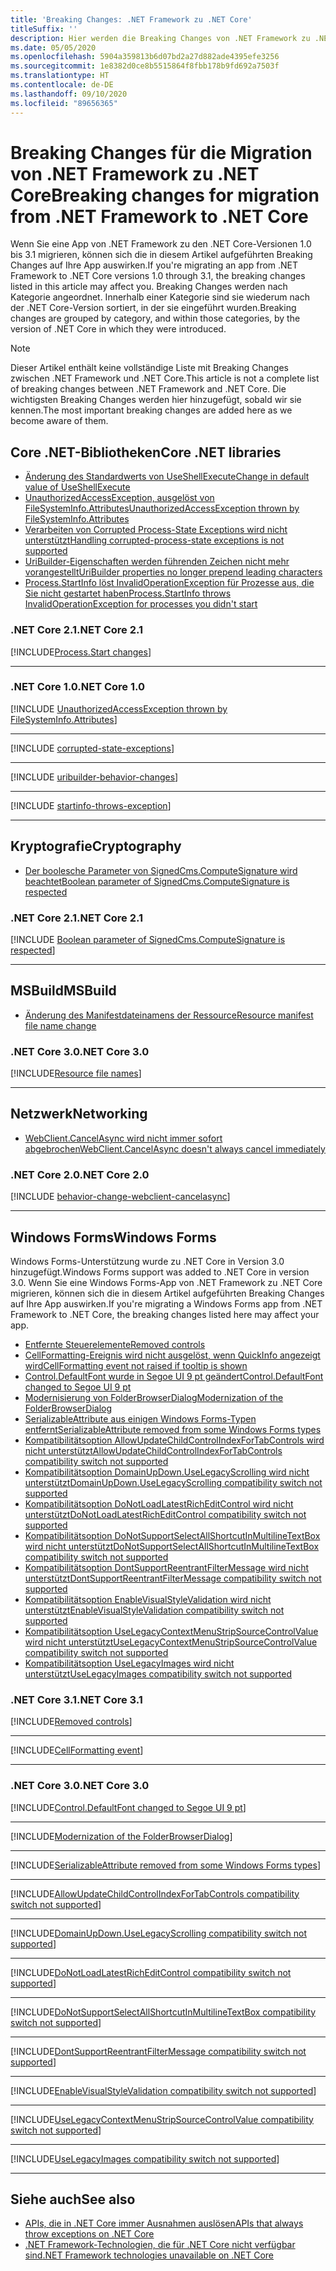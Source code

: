 ```yaml
---
title: 'Breaking Changes: .NET Framework zu .NET Core'
titleSuffix: ''
description: Hier werden die Breaking Changes von .NET Framework zu .NET Core 1.0 bis 3.1 aufgeführt.
ms.date: 05/05/2020
ms.openlocfilehash: 5904a359813b6d07bd2a27d882ade4395efe3256
ms.sourcegitcommit: 1e8382d0ce8b5515864f8fbb178b9fd692a7503f
ms.translationtype: HT
ms.contentlocale: de-DE
ms.lasthandoff: 09/10/2020
ms.locfileid: "89656365"
---
```

# <a name="breaking-changes-for-migration-from-net-framework-to-net-core"></a><span data-ttu-id="28c9b-103">Breaking Changes für die Migration von .NET Framework zu .NET Core</span><span class="sxs-lookup"><span data-stu-id="28c9b-103">Breaking changes for migration from .NET Framework to .NET Core</span></span>

<span data-ttu-id="28c9b-104">Wenn Sie eine App von .NET Framework zu den .NET Core-Versionen 1.0 bis 3.1 migrieren, können sich die in diesem Artikel aufgeführten Breaking Changes auf Ihre App auswirken.</span><span class="sxs-lookup"><span data-stu-id="28c9b-104">If you're migrating an app from .NET Framework to .NET Core versions 1.0 through 3.1, the breaking changes listed in this article may affect you.</span></span> <span data-ttu-id="28c9b-105">Breaking Changes werden nach Kategorie angeordnet. Innerhalb einer Kategorie sind sie wiederum nach der .NET Core-Version sortiert, in der sie eingeführt wurden.</span><span class="sxs-lookup"><span data-stu-id="28c9b-105">Breaking changes are grouped by category, and within those categories, by the version of .NET Core in which they were introduced.</span></span>

> [!NOTE]
> <span data-ttu-id="28c9b-106">Dieser Artikel enthält keine vollständige Liste mit Breaking Changes zwischen .NET Framework und .NET Core.</span><span class="sxs-lookup"><span data-stu-id="28c9b-106">This article is not a complete list of breaking changes between .NET Framework and .NET Core.</span></span> <span data-ttu-id="28c9b-107">Die wichtigsten Breaking Changes werden hier hinzugefügt, sobald wir sie kennen.</span><span class="sxs-lookup"><span data-stu-id="28c9b-107">The most important breaking changes are added here as we become aware of them.</span></span>

## <a name="core-net-libraries"></a><span data-ttu-id="28c9b-108">Core .NET-Bibliotheken</span><span class="sxs-lookup"><span data-stu-id="28c9b-108">Core .NET libraries</span></span>

- [<span data-ttu-id="28c9b-109">Änderung des Standardwerts von UseShellExecute</span><span class="sxs-lookup"><span data-stu-id="28c9b-109">Change in default value of UseShellExecute</span></span>](#change-in-default-value-of-useshellexecute)
- [<span data-ttu-id="28c9b-110">UnauthorizedAccessException, ausgelöst von FileSystemInfo.Attributes</span><span class="sxs-lookup"><span data-stu-id="28c9b-110">UnauthorizedAccessException thrown by FileSystemInfo.Attributes</span></span>](#unauthorizedaccessexception-thrown-by-filesysteminfoattributes)
- [<span data-ttu-id="28c9b-111">Verarbeiten von Corrupted Process-State Exceptions wird nicht unterstützt</span><span class="sxs-lookup"><span data-stu-id="28c9b-111">Handling corrupted-process-state exceptions is not supported</span></span>](#handling-corrupted-state-exceptions-is-not-supported)
- [<span data-ttu-id="28c9b-112">UriBuilder-Eigenschaften werden führenden Zeichen nicht mehr vorangestellt</span><span class="sxs-lookup"><span data-stu-id="28c9b-112">UriBuilder properties no longer prepend leading characters</span></span>](#uribuilder-properties-no-longer-prepend-leading-characters)
- [<span data-ttu-id="28c9b-113">Process.StartInfo löst InvalidOperationException für Prozesse aus, die Sie nicht gestartet haben</span><span class="sxs-lookup"><span data-stu-id="28c9b-113">Process.StartInfo throws InvalidOperationException for processes you didn't start</span></span>](#processstartinfo-throws-invalidoperationexception-for-processes-you-didnt-start)

### <a name="net-core-21"></a><span data-ttu-id="28c9b-114">.NET Core 2.1</span><span class="sxs-lookup"><span data-stu-id="28c9b-114">.NET Core 2.1</span></span>

[!INCLUDE[Process.Start changes](~/includes/core-changes/corefx/2.1/process-start-changes.md)]

***

### <a name="net-core-10"></a><span data-ttu-id="28c9b-115">.NET Core 1.0</span><span class="sxs-lookup"><span data-stu-id="28c9b-115">.NET Core 1.0</span></span>

[!INCLUDE [UnauthorizedAccessException thrown by FileSystemInfo.Attributes](~/includes/core-changes/corefx/1.0/filesysteminfo-attributes-exceptions.md)]

***

[!INCLUDE [corrupted-state-exceptions](~/includes/core-changes/corefx/1.0/corrupted-state-exceptions.md)]

***

[!INCLUDE [uribuilder-behavior-changes](../../../includes/core-changes/corefx/1.0/uribuilder-behavior-changes.md)]

***

[!INCLUDE [startinfo-throws-exception](../../../includes/core-changes/corefx/1.0/startinfo-throws-exception.md)]

***

## <a name="cryptography"></a><span data-ttu-id="28c9b-116">Kryptografie</span><span class="sxs-lookup"><span data-stu-id="28c9b-116">Cryptography</span></span>

- [<span data-ttu-id="28c9b-117">Der boolesche Parameter von SignedCms.ComputeSignature wird beachtet</span><span class="sxs-lookup"><span data-stu-id="28c9b-117">Boolean parameter of SignedCms.ComputeSignature is respected</span></span>](#boolean-parameter-of-signedcmscomputesignature-is-respected)

### <a name="net-core-21"></a><span data-ttu-id="28c9b-118">.NET Core 2.1</span><span class="sxs-lookup"><span data-stu-id="28c9b-118">.NET Core 2.1</span></span>

[!INCLUDE [Boolean parameter of SignedCms.ComputeSignature is respected](~/includes/core-changes/cryptography/2.1/compute-signature-silent-parameter.md)]

***

## <a name="msbuild"></a><span data-ttu-id="28c9b-119">MSBuild</span><span class="sxs-lookup"><span data-stu-id="28c9b-119">MSBuild</span></span>

- [<span data-ttu-id="28c9b-120">Änderung des Manifestdateinamens der Ressource</span><span class="sxs-lookup"><span data-stu-id="28c9b-120">Resource manifest file name change</span></span>](#resource-manifest-file-name-change)

### <a name="net-core-30"></a><span data-ttu-id="28c9b-121">.NET Core 3.0</span><span class="sxs-lookup"><span data-stu-id="28c9b-121">.NET Core 3.0</span></span>

[!INCLUDE[Resource file names](~/includes/core-changes/msbuild/3.0/resource-manifest-name.md)]

***

## <a name="networking"></a><span data-ttu-id="28c9b-122">Netzwerk</span><span class="sxs-lookup"><span data-stu-id="28c9b-122">Networking</span></span>

- [<span data-ttu-id="28c9b-123">WebClient.CancelAsync wird nicht immer sofort abgebrochen</span><span class="sxs-lookup"><span data-stu-id="28c9b-123">WebClient.CancelAsync doesn't always cancel immediately</span></span>](#webclientcancelasync-doesnt-always-cancel-immediately)

### <a name="net-core-20"></a><span data-ttu-id="28c9b-124">.NET Core 2.0</span><span class="sxs-lookup"><span data-stu-id="28c9b-124">.NET Core 2.0</span></span>

[!INCLUDE [behavior-change-webclient-cancelasync](../../../includes/core-changes/networking/2.0/behavior-change-webclient-cancelasync.md)]

***

## <a name="windows-forms"></a><span data-ttu-id="28c9b-125">Windows Forms</span><span class="sxs-lookup"><span data-stu-id="28c9b-125">Windows Forms</span></span>

<span data-ttu-id="28c9b-126">Windows Forms-Unterstützung wurde zu .NET Core in Version 3.0 hinzugefügt.</span><span class="sxs-lookup"><span data-stu-id="28c9b-126">Windows Forms support was added to .NET Core in version 3.0.</span></span> <span data-ttu-id="28c9b-127">Wenn Sie eine Windows Forms-App von .NET Framework zu .NET Core migrieren, können sich die in diesem Artikel aufgeführten Breaking Changes auf Ihre App auswirken.</span><span class="sxs-lookup"><span data-stu-id="28c9b-127">If you're migrating a Windows Forms app from .NET Framework to .NET Core, the breaking changes listed here may affect your app.</span></span>

- [<span data-ttu-id="28c9b-128">Entfernte Steuerelemente</span><span class="sxs-lookup"><span data-stu-id="28c9b-128">Removed controls</span></span>](#removed-controls)
- [<span data-ttu-id="28c9b-129">CellFormatting-Ereignis wird nicht ausgelöst, wenn QuickInfo angezeigt wird</span><span class="sxs-lookup"><span data-stu-id="28c9b-129">CellFormatting event not raised if tooltip is shown</span></span>](#cellformatting-event-not-raised-if-tooltip-is-shown)
- [<span data-ttu-id="28c9b-130">Control.DefaultFont wurde in Segoe UI 9 pt geändert</span><span class="sxs-lookup"><span data-stu-id="28c9b-130">Control.DefaultFont changed to Segoe UI 9 pt</span></span>](#default-control-font-changed-to-segoe-ui-9-pt)
- [<span data-ttu-id="28c9b-131">Modernisierung von FolderBrowserDialog</span><span class="sxs-lookup"><span data-stu-id="28c9b-131">Modernization of the FolderBrowserDialog</span></span>](#modernization-of-the-folderbrowserdialog)
- [<span data-ttu-id="28c9b-132">SerializableAttribute aus einigen Windows Forms-Typen entfernt</span><span class="sxs-lookup"><span data-stu-id="28c9b-132">SerializableAttribute removed from some Windows Forms types</span></span>](#serializableattribute-removed-from-some-windows-forms-types)
- [<span data-ttu-id="28c9b-133">Kompatibilitätsoption AllowUpdateChildControlIndexForTabControls wird nicht unterstützt</span><span class="sxs-lookup"><span data-stu-id="28c9b-133">AllowUpdateChildControlIndexForTabControls compatibility switch not supported</span></span>](#allowupdatechildcontrolindexfortabcontrols-compatibility-switch-not-supported)
- [<span data-ttu-id="28c9b-134">Kompatibilitätsoption DomainUpDown.UseLegacyScrolling wird nicht unterstützt</span><span class="sxs-lookup"><span data-stu-id="28c9b-134">DomainUpDown.UseLegacyScrolling compatibility switch not supported</span></span>](#domainupdownuselegacyscrolling-compatibility-switch-not-supported)
- [<span data-ttu-id="28c9b-135">Kompatibilitätsoption DoNotLoadLatestRichEditControl wird nicht unterstützt</span><span class="sxs-lookup"><span data-stu-id="28c9b-135">DoNotLoadLatestRichEditControl compatibility switch not supported</span></span>](#donotloadlatestricheditcontrol-compatibility-switch-not-supported)
- [<span data-ttu-id="28c9b-136">Kompatibilitätsoption DoNotSupportSelectAllShortcutInMultilineTextBox wird nicht unterstützt</span><span class="sxs-lookup"><span data-stu-id="28c9b-136">DoNotSupportSelectAllShortcutInMultilineTextBox compatibility switch not supported</span></span>](#donotsupportselectallshortcutinmultilinetextbox-compatibility-switch-not-supported)
- [<span data-ttu-id="28c9b-137">Kompatibilitätsoption DontSupportReentrantFilterMessage wird nicht unterstützt</span><span class="sxs-lookup"><span data-stu-id="28c9b-137">DontSupportReentrantFilterMessage compatibility switch not supported</span></span>](#dontsupportreentrantfiltermessage-compatibility-switch-not-supported)
- [<span data-ttu-id="28c9b-138">Kompatibilitätsoption EnableVisualStyleValidation wird nicht unterstützt</span><span class="sxs-lookup"><span data-stu-id="28c9b-138">EnableVisualStyleValidation compatibility switch not supported</span></span>](#enablevisualstylevalidation-compatibility-switch-not-supported)
- [<span data-ttu-id="28c9b-139">Kompatibilitätsoption UseLegacyContextMenuStripSourceControlValue wird nicht unterstützt</span><span class="sxs-lookup"><span data-stu-id="28c9b-139">UseLegacyContextMenuStripSourceControlValue compatibility switch not supported</span></span>](#uselegacycontextmenustripsourcecontrolvalue-compatibility-switch-not-supported)
- [<span data-ttu-id="28c9b-140">Kompatibilitätsoption UseLegacyImages wird nicht unterstützt</span><span class="sxs-lookup"><span data-stu-id="28c9b-140">UseLegacyImages compatibility switch not supported</span></span>](#uselegacyimages-compatibility-switch-not-supported)

### <a name="net-core-31"></a><span data-ttu-id="28c9b-141">.NET Core 3.1</span><span class="sxs-lookup"><span data-stu-id="28c9b-141">.NET Core 3.1</span></span>

[!INCLUDE[Removed controls](~/includes/core-changes/windowsforms/3.1/remove-controls-3.1.md)]

***

[!INCLUDE[CellFormatting event](~/includes/core-changes/windowsforms/3.1/cellformatting-event-not-raised.md)]

***

### <a name="net-core-30"></a><span data-ttu-id="28c9b-142">.NET Core 3.0</span><span class="sxs-lookup"><span data-stu-id="28c9b-142">.NET Core 3.0</span></span>

[!INCLUDE[Control.DefaultFont changed to Segoe UI 9 pt](~/includes/core-changes/windowsforms/3.0/control-defaultfont-changed.md)]

***

[!INCLUDE[Modernization of the FolderBrowserDialog](~/includes/core-changes/windowsforms/3.0/modernized-folderbrowserdialog.md)]

***

[!INCLUDE[SerializableAttribute removed from some Windows Forms types](~/includes/core-changes/windowsforms/3.0/remove-serializationattribute.md)]

***

[!INCLUDE[AllowUpdateChildControlIndexForTabControls compatibility switch not supported](~/includes/core-changes/windowsforms/3.0/deprecate-allowupdatechildcontrolindexfortabcontrols.md)]

***

[!INCLUDE[DomainUpDown.UseLegacyScrolling compatibility switch not supported](~/includes/core-changes/windowsforms/3.0/deprecate-uselegacyscrolling.md)]

***

[!INCLUDE[DoNotLoadLatestRichEditControl compatibility switch not supported](~/includes/core-changes/windowsforms/3.0/deprecate-donotloadlatestricheditcontrol.md)]

***

[!INCLUDE[DoNotSupportSelectAllShortcutInMultilineTextBox compatibility switch not supported](~/includes/core-changes/windowsforms/3.0/deprecate-donotsupportselectallshortcutinmultilinetextbox.md)]

***

[!INCLUDE[DontSupportReentrantFilterMessage compatibility switch not supported](~/includes/core-changes/windowsforms/3.0/deprecate-dontsupportreentrantfiltermessage.md)]

***

[!INCLUDE[EnableVisualStyleValidation compatibility switch not supported](~/includes/core-changes/windowsforms/3.0/deprecate-enablevisualstylevalidation.md)]

***

[!INCLUDE[UseLegacyContextMenuStripSourceControlValue compatibility switch not supported](~/includes/core-changes/windowsforms/3.0/deprecate-uselegacycontextmenustripsourcecontrolvalue.md)]

***

[!INCLUDE[UseLegacyImages compatibility switch not supported](~/includes/core-changes/windowsforms/3.0/deprecate-uselegacyimages.md)]

***

## <a name="see-also"></a><span data-ttu-id="28c9b-143">Siehe auch</span><span class="sxs-lookup"><span data-stu-id="28c9b-143">See also</span></span>

- [<span data-ttu-id="28c9b-144">APIs, die in .NET Core immer Ausnahmen auslösen</span><span class="sxs-lookup"><span data-stu-id="28c9b-144">APIs that always throw exceptions on .NET Core</span></span>](unsupported-apis.md)
- [<span data-ttu-id="28c9b-145">.NET Framework-Technologien, die für .NET Core nicht verfügbar sind</span><span class="sxs-lookup"><span data-stu-id="28c9b-145">.NET Framework technologies unavailable on .NET Core</span></span>](../porting/net-framework-tech-unavailable.md)
